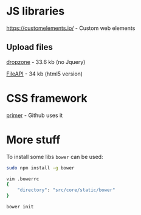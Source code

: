# JS libraries

https://customelements.io/ - Custom web elements


## Upload files

[dropzone](https://github.com/enyo/dropzone/releases) - 33.6 kb (no Jquery)

[FileAPI](https://github.com/mailru/FileAPI) - 34 kb (html5 version)


# CSS framework

[primer](https://github.com/primer) - Github uses it



# More stuff

To install some libs `bower` can be used:

```bash
sudo npm install -g bower

vim .bowerrc
{
    "directory": "src/core/static/bower"
}

bower init
```
